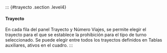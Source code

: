 ::: {#trayecto .section .level4}
#### Trayecto

En cada fila del panel Trayecto y Número Viajes, se permite elegir el
trayecto para el que se establece la prohibición para el tipo de turno
seleccionado. Se puede elegir entre todos los trayectos definidos en
Tablas auxiliares, ativos en el cuadro.
:::
